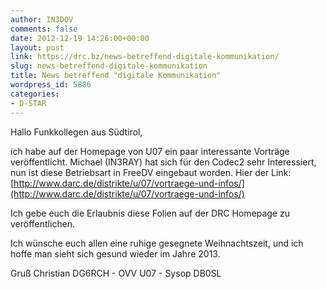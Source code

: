 ```yaml
---
author: IN3DOV
comments: false
date: 2012-12-19 14:26:00+00:00
layout: post
link: https://drc.bz/news-betreffend-digitale-kommunikation/
slug: news-betreffend-digitale-kommunikation
title: News betreffend "digitale Kommunikation"
wordpress_id: 5886
categories:
- D-STAR
---
```


Hallo Funkkollegen aus Südtirol,




ich habe auf der Homepage von U07 ein paar interessante Vorträge veröffentlicht. Michael (IN3RAY) hat sich für den Codec2 sehr Interessiert, nun ist diese Betriebsart in FreeDV eingebaut worden. Hier der Link: [http://www.darc.de/distrikte/u/07/vortraege-und-infos/](http://www.darc.de/distrikte/u/07/vortraege-und-infos/)




Ich gebe euch die Erlaubnis diese Folien auf der DRC Homepage zu veröffentlichen.




Ich wünsche euch allen eine ruhige gesegnete Weihnachtszeit, und ich hoffe man sieht sich gesund wieder im Jahre 2013.




Gruß Christian DG6RCH - OVV U07 - Sysop DB0SL
